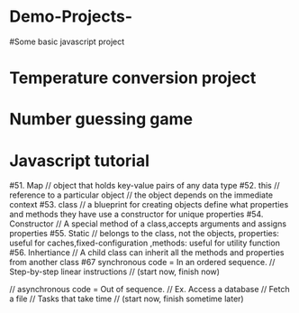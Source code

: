 # Demo-Projects-
#Some basic javascript project
# Temperature conversion  project 
# Number guessing game
# Javascript tutorial 
#51. Map //  object that holds key-value pairs of any data type
#52. this // reference to a particular object // the object depends on the immediate context
#53. class // a blueprint for creating objects define what properties and methods they have use a constructor for unique properties
#54. Constructor // A special method of a class,accepts arguments and assigns properties 
#55. Static // belongs to the class, not the objects, properties: useful for caches,fixed-configuration ,methods: useful for utility function
#56. Inhertiance // A child class can inherit all the methods and properties from another class 
#67 synchronous code = In an ordered sequence.
//                                      Step-by-step linear instructions
//                                     (start now, finish now)
 
// asynchronous code = Out of sequence.
//                     Ex. Access a database
//                            Fetch a file
//                            Tasks that take time
//                     (start now, finish sometime later)
